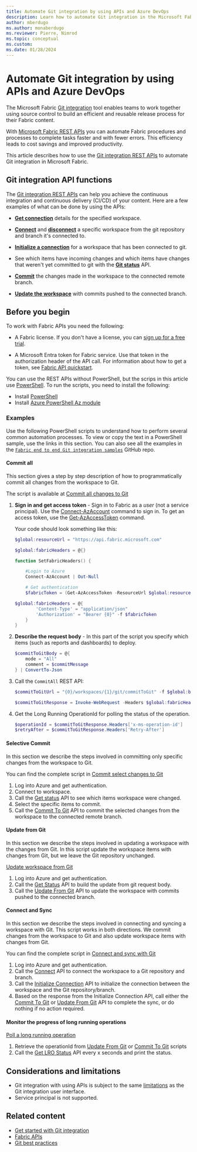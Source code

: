 ```yaml
---
title: Automate Git integration by using APIs and Azure DevOps
description: Learn how to automate Git integration in the Microsoft Fabric Application lifecycle management (ALM) tool, by using APIs and Azure DevOps.
author: mberdugo
ms.author: monaberdugo
ms.reviewer: Pierre, Nimrod
ms.topic: conceptual
ms.custom:
ms.date: 01/28/2024
---
```


# Automate Git integration by using APIs and Azure DevOps

The Microsoft Fabric [Git integration](intro-to-git-integration.md) tool enables teams to work together using source control to build an efficient and reusable release process for their Fabric content.

With [Microsoft Fabric REST APIs](/rest/api/fabric/articles/using-fabric-apis) you can automate Fabric procedures and processes to complete tasks faster and with fewer errors. This efficiency leads to cost savings and improved productivity.

This article describes how to use the [Git integration REST APIs](/rest/api/fabric/core/git) to automate Git integration in Microsoft Fabric.

<!--- 
To achieve continuous integration and continuous delivery (CI/CD) of content, many organizations use automation tools, including [Azure DevOps](/azure/devops/user-guide/what-is-azure-devops). Organizations that use Azure DevOps, can use the [Power BI automation tools](#use-the-power-bi-automation-tools-extension) extension, which supports many of the Git integration API operations.
--->

## Git integration API functions

The [Git integration REST APIs](/rest/api/fabric/core/git) can help you achieve the continuous integration and continuous delivery (CI/CD) of your content. Here are a few examples of what can be done by using the APIs:

* [**Get connection**](/rest/api/fabric/core/git/get-connection) details for the specified workspace.

* [**Connect**](/rest/api/fabric/core/git/connect) and [**disconnect**](/rest/api/fabric/core/git/disconnect) a specific workspace from the git repository and branch it's connected to.

* [**Initialize a connection**](/rest/api/fabric/core/git/initialize-connection) for a workspace that has been connected to git.

* See which items have incoming changes and which items have changes that weren't yet committed to git with the [**Git status**](/rest/api/fabric/core/git/get-status) API.

* [**Commit**](/rest/api/fabric/core/git/commit-to-git) the changes made in the workspace to the connected remote branch.

* [**Update the workspace**](/rest/api/fabric/core/git/update-from-git) with commits pushed to the connected branch.

## Before you begin

To work with Fabric APIs you need the following:

* A Fabric license. If you don't have a license, you can [sign up for a free trial](https://powerbi.microsoft.com/fabric/).

* A Microsoft Entra token for Fabric service. Use that token in the authorization header of the API call. For information about how to get a token, see [Fabric API quickstart](/rest/api/fabric/articles/get-started/fabric-api-quickstart).

You can use the REST APIs without PowerShell, but the scrips in this article use [PowerShell](/powershell/scripting/overview). To run the scripts, you need to install the following:

* Install [PowerShell](/powershell/scripting/install/installing-powershell)
* Install [Azure PowerShell Az module](/powershell/azure/install-azure-powershell)

### Examples

Use the following PowerShell scripts to understand how to perform several common automation processes. To view or copy the text in a PowerShell sample, use the links in this section. You can also see all the examples in the [`Fabric end to end Git integration samples`](https://github.com/microsoft/fabric-samples/tree/main/e2e-samples) GitHub repo.

#### Commit all

This section gives a step by step description of how to programmatically commit all changes from the workspace to Git.

The script is available at [Commit all changes to Git](https://github.com/microsoft/fabric-samples/blob/main/e2e-samples/GitIntegration-CommitAll.ps1)

1. **Sign in and get access token** - Sign in to Fabric as a *user* (not a service principal). Use the [Connect-AzAccount](/powershell/module/az.accounts/connect-azaccount) command to sign in.
To get an access token, use the [Get-AzAccessToken](/powershell/module/az.accounts/get-azaccesstoken) command.

    Your code should look something like this:

    ```powershell
    $global:resourceUrl = "https://api.fabric.microsoft.com"

    $global:fabricHeaders = @{}

    function SetFabricHeaders() {

        #Login to Azure
        Connect-AzAccount | Out-Null

        # Get authentication
        $fabricToken = (Get-AzAccessToken -ResourceUrl $global:resourceUrl).Token

    $global:fabricHeaders = @{
            'Content-Type' = "application/json"
            'Authorization' = "Bearer {0}" -f $fabricToken
        }
    }
    ```

1. **Describe the request body** - In this part of the script you specify which items (such as reports and dashboards) to deploy.

    ```powershell
    $commitToGitBody = @{ 		
        mode = "All"
        comment = $commitMessage
    } | ConvertTo-Json
    ```

1. Call the `CommitAll` REST API:

    ```powershell
    $commitToGitUrl = "{0}/workspaces/{1}/git/commitToGit" -f $global:baseUrl, $workspace.Id

    $commitToGitResponse = Invoke-WebRequest -Headers $global:fabricHeaders -Uri $commitToGitUrl -Method POST -Body $commitToGitBody
    ```

1. Get the Long Running OperationId for polling the status of the operation.

    ```powershell
    $operationId = $commitToGitResponse.Headers['x-ms-operation-id']
    $retryAfter = $commitToGitResponse.Headers['Retry-After']   
    ```

#### Selective Commit

In this section we describe the steps involved in committing only specific changes from the workspace to Git.

You can find the complete script in [Commit select changes to Git](https://github.com/microsoft/fabric-samples/blob/main/e2e-samples/GitIntegration-CommitSelective.ps1)

1. Log into Azure and get authentication.
1. Connect to workspace.
1. Call the [Get status](/rest/api/fabric/core/git/ge-status) API to see which items workspace were changed.
1. Select the specific items to commit.
1. Call the [Commit To Git](/rest/api/fabric/core/git/commit-to-git) API to commit the selected changes from the workspace to the connected remote branch.

#### Update from Git

In this section we describe the steps involved in updating a workspace with the changes from Git. In this script update the workspace items with changes from Git, but we leave the Git repository unchanged.

[Update workspace from Git](https://github.com/microsoft/fabric-samples/blob/main/e2e-samples/GitIntegration-UpdateFromGit.ps1)

1. Log into Azure and get authentication.
1. Call the [Get Status](/rest/api/fabric/core/git/get-status) API to build the update from git request body.
1. Call the [Update From Git](/rest/api/fabric/core/git/update-from-git) API to update the workspace with commits pushed to the connected branch.

#### Connect and Sync

In this section we describe the steps involved in connecting and syncing a workspace with Git. This script works in both directions. We commit changes from the workspace to Git and also update workspace items with changes from Git.

You can find the complete script in [Connect and sync with Git](https://github.com/microsoft/fabric-samples/blob/main/e2e-samples/GitIntegration-ConnectAndUpdateFromGit.ps1)

1. Log into Azure and get authentication.
1. Call the [Connect](/rest/api/fabric/core/git/connect) API to connect the workspace to a Git repository and branch.
1. Call the [Initialize Connection](/rest/api/fabric/core/git/initialize-connection) API to initialize the connection between the workspace and the Git repository/branch.
1. Based on the response from the Initialize Connection API, call either the [Commit To Git](/rest/api/fabric/core/git/commit-to-git) or [Update From Git](/rest/api/fabric/core/git/update-from-git) API to complete the sync, or do nothing if no action required.

#### Monitor the progress of long running operations

[Poll a long running operation](https://github.com/microsoft/fabric-samples/blob/main/e2e-samples/LongRunningOperation-Polling.ps1)

1. Retrieve the operationId from [Update From Git](/rest/api/fabric/core/git/update-from-git) or [Commit To Git](/rest/api/fabric/core/git/commit-to-git) scripts
1. Call the [Get LRO Status](/rest/api/fabric/core/git/get-status) API every x seconds and print the status.

## Considerations and limitations

* Git integration with using APIs is subject to the same [limitations](./git-integration-process.md#considerations-and-limitations) as the Git integration user interface.
* Service principal is not supported.

## Related content

* [Get started with Git integration](git-get-started.md)
* [Fabric APIs](/rest/api/fabric/articles/using-fabric-apis)
* [Git best practices](../best-practices-cicd.md)
